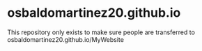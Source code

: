 # osbaldomartinez20.github.io
This repository only exists to make sure people are transferred to osbaldomartinez20.github.io/MyWebsite
